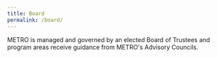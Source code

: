 ```yaml
---
title: Board
permalink: /board/
---
```


METRO is managed and governed by an elected Board of Trustees and program areas receive guidance from METRO's Advisory Councils.
